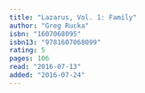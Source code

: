 ```yaml
---
title: "Lazarus, Vol. 1: Family"
author: "Greg Rucka"
isbn: "1607068095"
isbn13: "9781607068099"
rating: 5
pages: 106
read: "2016-07-13"
added: "2016-07-24"
---
```


